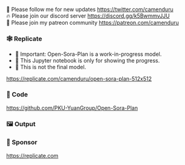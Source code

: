 🐣 Please follow me for new updates https://twitter.com/camenduru <br />
🔥 Please join our discord server https://discord.gg/k5BwmmvJJU <br />
🥳 Please join my patreon community https://patreon.com/camenduru <br />

### 🕸 Replicate

- 🚦 Important: Open-Sora-Plan is a work-in-progress model. 
- 🚦 This Jupyter notebook is only for showing the progress. 
- 🚦 This is not the final model.
  
https://replicate.com/camenduru/open-sora-plan-512x512

### 🧬 Code
https://github.com/PKU-YuanGroup/Open-Sora-Plan

### 🖼 Output


### 🏢 Sponsor
https://replicate.com
